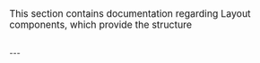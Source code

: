 <div style="padding: 32px 0; font-size: 1.2em;">
    This section contains documentation regarding Layout components, which provide the structure
</div>
---

